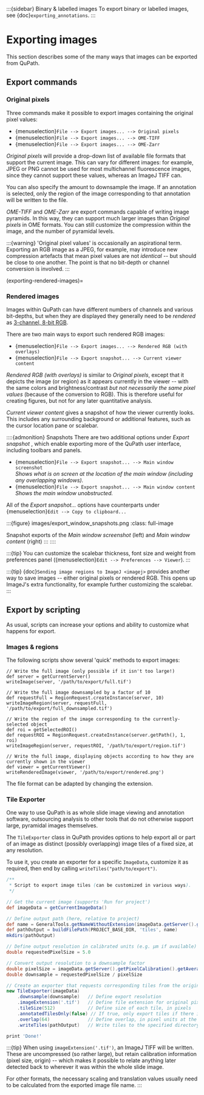 :::{sidebar} Binary & labelled images
To export binary or labelled images, see {doc}`exporting_annotations`.
:::

# Exporting images

This section describes some of the many ways that images can be exported from QuPath.

## Export commands

### Original pixels

Three commands make it possible to export images containing the original pixel values:

- {menuselection}`File --> Export images... --> Original pixels`
- {menuselection}`File --> Export images... --> OME-TIFF`
- {menuselection}`File --> Export images... --> OME-Zarr`

*Original pixels* will provide a drop-down list of available file formats that support the current image.
This can vary for different images: for example, JPEG or PNG cannot be used for most multichannel fluorescence images, since they cannot support these values, whereas an ImageJ TIFF can.

You can also specify the amount to downsample the image.
If an annotation is selected, only the region of the image corresponding to that annotation will be written to the file.

*OME-TIFF* and *OME-Zarr* are export commands capable of writing image pyramids.
In this way, they can support much larger images than *Original pixels* in OME formats.
You can still customize the compression within the image, and the number of pyramidal levels.

:::{warning}
'Original pixel values' is occasionally an aspirational term.
Exporting an RGB image as a JPEG, for example, may introduce new compression artefacts that mean pixel values are not *identical* -- but should be close to one another.
The point is that no bit-depth or channel conversion is involved.
:::

(exporting-rendered-images)=
### Rendered images

Images within QuPath can have different numbers of channels and various bit-depths, but when they are displayed they generally need to be *rendered* as [3-channel, 8-bit RGB](https://petebankhead.gitbooks.io/imagej-intro/content/chapters/colors/colors.html#rgb-images).

There are two main ways to export such rendered RGB images:

- {menuselection}`File --> Export images... --> Rendered RGB (with overlays)`
- {menuselection}`File --> Export snapshot... --> Current viewer content`

*Rendered RGB (with overlays)* is similar to *Original pixels*, except that it depicts the image (or region) as it appears currently in the viewer -- with the same colors and brightness/contrast *but not necessarily the same pixel values* (because of the conversion to RGB).
This is therefore useful for creating figures, but not for any later quantitative analysis.

*Current viewer content* gives a snapshot of how the viewer currently looks.
This includes any surrounding background or additional features, such as the cursor location pane or scalebar.

::::{admonition} Snapshots
There are two additional options under *Export snapshot* , which enable exporting more of the QuPath user interface, including toolbars and panels.

- {menuselection}`File --> Export snapshot... --> Main window screenshot` <br /> *Shows what is on screen at the location of the main window (including any overlapping windows).*
- {menuselection}`File --> Export snapshot... --> Main window content` <br /> *Shows the main window unobstructed.*

All of the *Export snapshot...* options have counterparts under {menuselection}`Edit --> Copy to clipboard...`

:::{figure} images/export_window_snapshots.png
:class: full-image

Snapshot exports of the *Main window screenshot* (left) and *Main window content* (right)
:::
::::

:::{tip}
You can customize the scalebar thickness, font size and weight from preferences panel ({menuselection}`Edit --> Preferences --> Viewer`).
:::

:::{tip}
{doc}`Sending image regions to ImageJ <imagej>` provides another way to save images -- either original pixels or rendered RGB. This opens up ImageJ's extra functionality, for example further customizing the scalebar.
:::

## Export by scripting

As usual, scripts can increase your options and ability to customize what happens for export.

### Images & regions

The following scripts show several 'quick' methods to export images:

```
// Write the full image (only possible if it isn't too large!)
def server = getCurrentServer()
writeImage(server, '/path/to/export/full.tif')

// Write the full image downsampled by a factor of 10
def requestFull = RegionRequest.createInstance(server, 10)
writeImageRegion(server, requestFull, '/path/to/export/full_downsampled.tif')

// Write the region of the image corresponding to the currently-selected object
def roi = getSelectedROI()
def requestROI = RegionRequest.createInstance(server.getPath(), 1, roi)
writeImageRegion(server, requestROI, '/path/to/export/region.tif')

// Write the full image, displaying objects according to how they are currently shown in the viewer
def viewer = getCurrentViewer()
writeRenderedImage(viewer, '/path/to/export/rendered.png')
```

The file format can be adapted by changing the extension.

### Tile Exporter

One way to use QuPath is as whole slide image viewing and annotation software, outsourcing analysis to other tools that do not otherwise support large, pyramidal images themselves.

The `TileExporter` class in QuPath provides options to help export all or part of an image as distinct (possibly overlapping) image tiles of a fixed size, at any resolution.

To use it, you create an exporter for a specific `ImageData`, customize it as required, then end by calling `writeTiles("path/to/export")`.

```groovy
/**
 * Script to export image tiles (can be customized in various ways).
 */

// Get the current image (supports 'Run for project')
def imageData = getCurrentImageData()

// Define output path (here, relative to project)
def name = GeneralTools.getNameWithoutExtension(imageData.getServer().getMetadata().getName())
def pathOutput = buildFilePath(PROJECT_BASE_DIR, 'tiles', name)
mkdirs(pathOutput)

// Define output resolution in calibrated units (e.g. µm if available)
double requestedPixelSize = 5.0

// Convert output resolution to a downsample factor
double pixelSize = imageData.getServer().getPixelCalibration().getAveragedPixelSize()
double downsample = requestedPixelSize / pixelSize

// Create an exporter that requests corresponding tiles from the original & labelled image servers
new TileExporter(imageData)
    .downsample(downsample)   // Define export resolution
    .imageExtension('.tif')   // Define file extension for original pixels (often .tif, .jpg, '.png' or '.ome.tif')
    .tileSize(512)            // Define size of each tile, in pixels
    .annotatedTilesOnly(false) // If true, only export tiles if there is a (classified) annotation present
    .overlap(64)              // Define overlap, in pixel units at the export resolution
    .writeTiles(pathOutput)   // Write tiles to the specified directory

print 'Done!'
```

:::{tip}
When using `imageExtension('.tif')`, an ImageJ TIFF will be written.
These are uncompressed (so rather large), but retain calibration information (pixel size, origin) -- which makes it possible to relate anything later detected back to wherever it was within the whole slide image.

For other formats, the necessary scaling and translation values usually need to be calculated from the exported image file name.
:::
